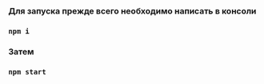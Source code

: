  ### Для запуска прежде всего необходимо написать в консоли 
 ### `npm i`


 ### Затем 
 ### `npm start`




